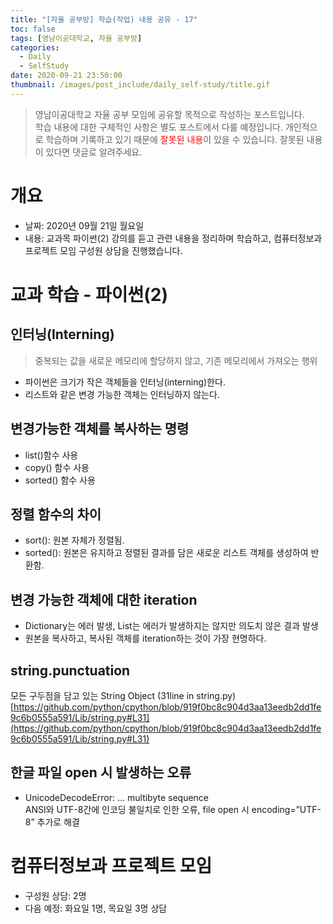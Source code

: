 ```yaml
---
title: "[자율 공부방] 학습(작업) 내용 공유 - 17"
toc: false
tags: [영남이공대학교, 자율 공부방]
categories:
  - Daily
  - SelfStudy
date: 2020-09-21 23:50:00
thumbnail: /images/post_include/daily_self-study/title.gif
---
```

> 영남이공대학교 자율 공부 모임에 공유할 목적으로 작성하는 포스트입니다.  
> 학습 내용에 대한 구체적인 사항은 별도 포스트에서 다룰 예정입니다.
> 개인적으로 학습하며 기록하고 있기 때문에 <font color='red'>잘못된 내용</font>이 있을 수 있습니다. 잘못된 내용이 있다면 댓글로 알려주세요.  

# 개요
* 날짜: 2020년 09월 21일 월요일
* 내용: 교과목 파이썬(2) 강의를 듣고 관련 내용을 정리하며 학습하고, 컴퓨터정보과 프로젝트 모임 구성원 상담을 진행했습니다.

# 교과 학습 - 파이썬(2)
## 인터닝(Interning)
> 중복되는 값을 새로운 메모리에 할당하지 않고, 기존 메모리에서 가져오는 행위
* 파이썬은 크기가 작은 객체들을 인터닝(interning)한다.
* 리스트와 같은 변경 가능한 객체는 인터닝하지 않는다.

## 변경가능한 객체를 복사하는 명령
* list()함수 사용
* copy() 함수 사용
* sorted() 함수 사용

## 정렬 함수의 차이
* sort(): 원본 자체가 정렬됨.
* sorted(): 원본은 유지하고 정렬된 결과를 담은 새로운 리스트 객체를 생성하여 반환함.

## 변경 가능한 객체에 대한 iteration
* Dictionary는 에러 발생, List는 에러가 발생하지는 않지만 의도치 않은 결과 발생
* 원본을 복사하고, 복사된 객체를 iteration하는 것이 가장 현명하다.

## string.punctuation
모든 구두점을 담고 있는 String Object (31line in string.py)
[https://github.com/python/cpython/blob/919f0bc8c904d3aa13eedb2dd1fe9c6b0555a591/Lib/string.py#L31](https://github.com/python/cpython/blob/919f0bc8c904d3aa13eedb2dd1fe9c6b0555a591/Lib/string.py#L31)

## 한글 파일 open 시 발생하는 오류
* UnicodeDecodeError: … multibyte sequence  
    ANSI와 UTF-8간에 인코딩 불일치로 인한 오류, file open 시 encoding=”UTF-8” 추가로 해결

# 컴퓨터정보과 프로젝트 모임
* 구성원 상담: 2명
* 다음 예정: 화요일 1명, 목요일 3명 상담